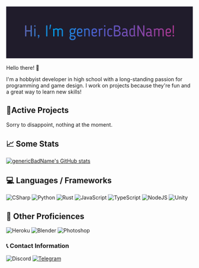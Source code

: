 ![Gradient Text Banner](./assets/gradient_text.gif)

Hello there! :wave:

I'm a hobbyist developer in high school with a long-standing passion for programming and game design. I work on projects because they're fun and a great way to learn new skills!

## 📌Active Projects

Sorry to disappoint, nothing at the moment.

## 📈 Some Stats
[![genericBadName's GitHub stats](https://github-readme-stats.vercel.app/api?username=genericBadName&show_icons=true&line_height=27&count_private=true&title_color=6358C5&text_color=c9cacc&icon_color=4AB097&bg_color=201C2B)](https://github.com/anuraghazra/github-readme-stats)

## 💻 Languages / Frameworks
![CSharp](https://img.shields.io/badge/-CSharp-000000?logo=csharp&logoColor=239120&style=for-the-badge)
![Python](https://img.shields.io/badge/-Python-000000?logo=python&logoColor=3776AB&style=for-the-badge)
![Rust](https://img.shields.io/badge/-Rust-000000?logo=rust&logoColor=white&style=for-the-badge)
![JavaScript](https://img.shields.io/badge/-JavaScript-000000?logo=javascript&logoColor=F7DF1E&style=for-the-badge)
![TypeScript](https://img.shields.io/badge/-TypeScript-000000?logo=typescript&logoColor=3178C6&style=for-the-badge)
![NodeJS](https://img.shields.io/badge/-NodeJS-000000?logo=node.js&logoColor=339933&style=for-the-badge)
![Unity](https://img.shields.io/badge/-Unity-000000?logo=unity&logoColor=FFFFFF&style=for-the-badge)

## 💼 Other Proficiences
![Heroku](https://img.shields.io/badge/-Heroku-000000?logo=heroku&logoColor=430098&style=for-the-badge)
![Blender](https://img.shields.io/badge/-Blender-000000?logo=blender&logoColor=F5792A&style=for-the-badge)
![Photoshop](https://img.shields.io/badge/-Photoshop-000000?logo=adobephotoshop&logoColor=31A8FF&style=for-the-badge)

### 📞 Contact Information
![Discord](https://img.shields.io/badge/-genericbadname-000000?logo=discord&logoColor=5865F2&style=flat-square)
[![Telegram](https://img.shields.io/badge/-genericBadName-000000?logo=telegram&logoColor=26A5E4&style=flat-square)](https://t.me/genericBadName)
